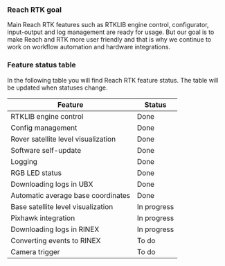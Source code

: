 ### Reach RTK goal

Main Reach RTK features such as RTKLIB engine control, configurator, input-output and log management are ready for usage. But our goal is to make Reach and RTK more user friendly and that is why we continue to work on workflow automation and hardware integrations.

### Feature status table

In the following table you will find Reach RTK feature status. The table will be updated when statuses change.

| Feature                             | Status      |
|-------------------------------------|-------------|
| RTKLIB engine control               | Done        |
| Config management                   | Done        |
| Rover satellite level visualization | Done        |
| Software self-update                | Done        |
| Logging                             | Done        |
| RGB LED status                      | Done        |
| Downloading logs in UBX             | Done        |
| Automatic average base coordinates  | Done        |
| Base satellite level visualization  | In progress |
| Pixhawk integration                 | In progress |
| Downloading logs in RINEX           | In progress |
| Converting events to RINEX          | To do       |
| Camera trigger                      | To do       |
